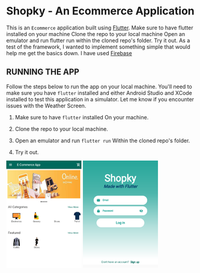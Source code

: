 # **Shopky - An Ecommerce Application**

This is an `Ecommerce`  application 
built using [Flutter](https://docs.flutter.dev/). Make sure to have flutter installed on your machine
Clone the repo to your local machine
Open an emulator and run flutter run within the cloned repo's folder.
Try it out. As a test of the 
framework, I wanted to implement something
simple that would help me get the basics down.
I have used [Firebase](https://firebase.google.com/)


## **RUNNING THE APP**

Follow the steps below to run the app 
on your local machine. You'll need to
make sure you have `flutter` installed
and either Android Studio and XCode
installed to test this application in
a simulator. Let me know if you
encounter issues with the 
Weather Screen. 

1. Make sure to have `flutter` installed 
   On your machine.
       
 2. Clone the repo to your local machine.
      
 3. Open an emulator and run `flutter run`
    Within the cloned repo's folder.

 4. Try it out.


<img src ="flutter_02.png" width ="200">
<img src ="flutter_01.png" width ="200">
